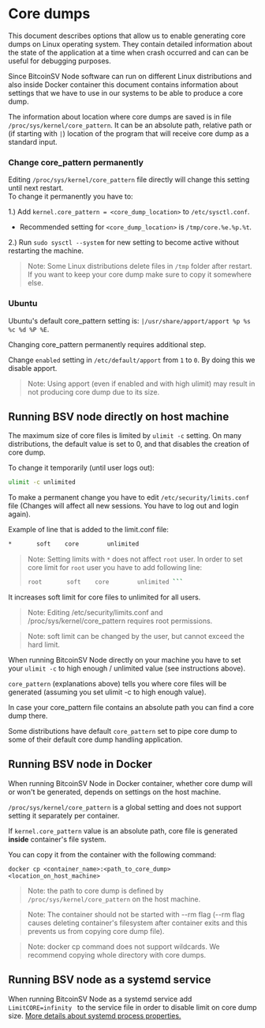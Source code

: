 # Core dumps

This document describes options that allow us to enable generating core dumps on Linux operating system. They contain detailed information about the state of the application at a time when crash occurred and can can be useful for debugging purposes.

Since BitcoinSV Node software can run on different Linux distributions and also inside Docker container this document contains information about settings that we have to use in our systems to be able to produce a core dump.

The information about location where core dumps are saved is in file `/proc/sys/kernel/core_pattern`. It can be an absolute path, relative path or (if starting with `|`) location of the program that will receive core dump as a standard input.

### Change core_pattern permanently

Editing `/proc/sys/kernel/core_pattern` file directly will change this setting until next restart. \
To change it permanently you have to:

1.) Add `kernel.core_pattern = <core_dump_location>` to `/etc/sysctl.conf`.
- Recommended setting for `<core_dump_location>` is `/tmp/core.%e.%p.%t`.

2.) Run `sudo sysctl --system` for new setting to become active without restarting the machine.

> Note: Some Linux distributions delete files in `/tmp` folder after restart. If you want to keep your core dump make sure to copy it somewhere else.

### Ubuntu

Ubuntu's default core_pattern setting is: `|/usr/share/apport/apport %p %s %c %d %P %E`.

Changing core_pattern permanently requires additional step.

Change `enabled` setting in `/etc/default/apport` from `1` to `0`. By doing this we disable apport.

> Note: Using apport (even if enabled and with high ulimit) may result in not producing core dump due to its size.

## Running BSV node directly on host machine

The maximum size of core files is limited by `ulimit -c` setting. On many distributions, the default value is set to 0, and that disables the creation of core dump.

To change it temporarily (until user logs out):

```bash
ulimit -c unlimited
```

To make a permanent change you have to edit `/etc/security/limits.conf` file (Changes will affect all new sessions. You have to log out and login again).

Example of line that is added to the limit.conf file:

```bash
*       soft    core        unlimited
```

> Note: Setting limits with `*` does not affect `root` user. In order to set core limit for `root` user you have to add following line:
> ```bash
> root       soft    core        unlimited ```

It increases soft limit for core files to unlimited for all users.

> Note: Editing /etc/security/limits.conf and /proc/sys/kernel/core_pattern requires root permissions.

> Note: soft limit can be changed by the user, but cannot exceed the hard limit.

When running BitcoinSV Node directly on your machine you have to set your `ulimit -c` to high enough / unlimited value (see instructions above).

`core_pattern` (explanations above) tells you where core files will be generated (assuming you set ulimit -c to high enough value).

In case your core_pattern file contains an absolute path you can find a core dump there.

Some distributions have default `core_pattern` set to pipe core dump to some of their default core dump handling application.

## Running BSV node in Docker

When running BitcoinSV Node in Docker container, whether core dump will or won't be generated, depends on settings on the host machine.

`/proc/sys/kernel/core_pattern` is a global setting and does not support setting it separately per container.

If `kernel.core_pattern` value is an absolute path, core file is generated __inside__ container's file system.

You can copy it from the container with the following command:

```docker
docker cp <container_name>:<path_to_core_dump> <location_on_host_machine>
```

> Note: the path to core dump is defined by `/proc/sys/kernel/core_pattern` on the host machine.

> Note: The container should not be started with --rm flag (--rm flag causes deleting container's filesystem after container exits and this prevents us from copying core dump file).

> Note: docker cp command does not support wildcards. We recommend copying whole directory with core dumps.

## Running BSV node as a systemd service

When running BitcoinSV Node as a systemd service add `LimitCORE=infinity ` to the service file in order to disable limit on core dump size. [More details about systemd process properties.](https://www.freedesktop.org/software/systemd/man/systemd.exec.html#Process%20Properties)
